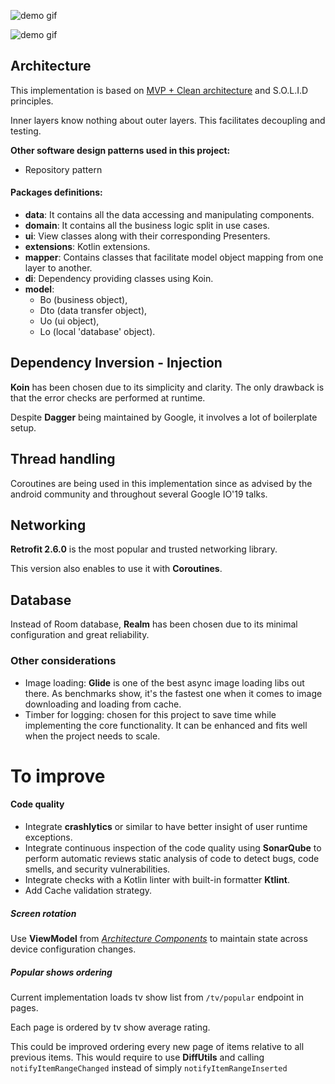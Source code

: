 ![demo gif](art/demo_online.gif)

![demo gif](art/demo_offline.gif)

## Architecture
This implementation is based on [MVP + Clean architecture](https://fernandocejas.com/2014/09/03/architecting-android-the-clean-way/) and S.O.L.I.D principles.

Inner layers know nothing about outer layers. This facilitates decoupling and testing.

**Other software design patterns used in this project:** 

- Repository pattern 
 

#### Packages definitions:
- **data**: It contains all the data accessing and manipulating components.
- **domain**: It contains all the business logic split in use cases.
- **ui**: View classes along with their corresponding Presenters.
- **extensions**: Kotlin extensions.
- **mapper**: Contains classes that facilitate model object mapping from one layer to another.
- **di**: Dependency providing classes using Koin.
- **model**: 
    - Bo (business object), 
    - Dto (data transfer object), 
    - Uo (ui object), 
    - Lo (local 'database' object).


## Dependency Inversion - Injection
**Koin** has been chosen due to its simplicity and clarity.
The only drawback is that the error checks are performed at runtime. 

Despite **Dagger** being maintained by Google, it involves a lot of boilerplate setup.

## Thread handling
Coroutines are being used in this implementation since as advised by the android community and throughout several Google IO'19 talks.

## Networking
**Retrofit 2.6.0** is the most popular and trusted networking library.

This version also enables to use it with **Coroutines**.

## Database
Instead of Room database, **Realm** has been chosen due to its minimal configuration and great reliability.

### Other considerations
- Image loading: **Glide** is one of the best async image loading libs out there. As benchmarks show, it's the fastest one when it comes to image downloading and loading from cache.   
- Timber for logging: chosen for this project to save time while implementing the core functionality. It can be enhanced and fits well when the project needs to scale.

# To improve

#### Code quality  
- Integrate **crashlytics** or similar to have better insight of user runtime exceptions.
- Integrate continuous inspection of the code quality using **SonarQube** to perform automatic reviews static analysis of code to detect bugs, code smells, and security vulnerabilities.
- Integrate checks with a Kotlin linter with built-in formatter **Ktlint**.
- Add Cache validation strategy.

##### Screen rotation
Use **ViewModel** from [*Architecture Components*](https://developer.android.com/topic/libraries/architecture/index.html) to maintain state across device configuration changes. 

##### Popular shows ordering
Current implementation loads tv show list from `/tv/popular` endpoint in pages.

Each page is ordered by tv show average rating.

This could be improved ordering every new page of items relative to all previous items. This would require to use **DiffUtils** and calling `notifyItemRangeChanged` instead of simply `notifyItemRangeInserted`

